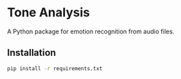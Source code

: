 # Tone Analysis

A Python package for emotion recognition from audio files.

## Installation

```bash
pip install -r requirements.txt
